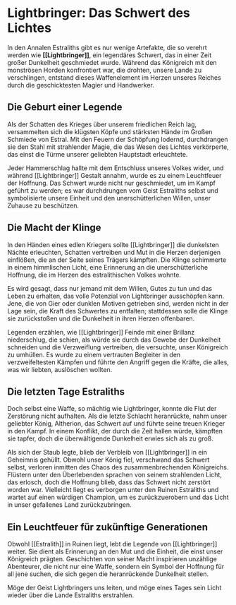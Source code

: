 # **Lightbringer: Das Schwert des Lichtes**

In den Annalen Estraliths gibt es nur wenige Artefakte, die so verehrt werden wie **[[Lightbringer]]**, ein legendäres Schwert, das in einer Zeit großer Dunkelheit geschmiedet wurde. Während das Königreich mit den monströsen Horden konfrontiert war, die drohten, unsere Lande zu verschlingen, entstand dieses Waffenelement im Herzen unseres Reiches durch die geschicktesten Magier und Handwerker.

## Die Geburt einer Legende

Als der Schatten des Krieges über unserem friedlichen Reich lag, versammelten sich die klügsten Köpfe und stärksten Hände im Großen Schmiede von Estral. Mit den Feuern der Schöpfung lodernd, durchdrangen sie den Stahl mit strahlender Magie, die das Wesen des Lichtes verkörperte, das einst die Türme unserer geliebten Hauptstadt erleuchtete.

Jeder Hammerschlag hallte mit dem Entschluss unseres Volkes wider, und während [[Lightbringer]] Gestalt annahm, wurde es zu einem Leuchtfeuer der Hoffnung. Das Schwert wurde nicht nur geschmiedet, um im Kampf geführt zu werden; es war durchdrungen vom Geist Estraliths selbst und symbolisierte unsere Einheit und den unerschütterlichen Willen, unser Zuhause zu beschützen.

## Die Macht der Klinge

In den Händen eines edlen Kriegers sollte [[Lightbringer]] die dunkelsten Nächte erleuchten, Schatten vertreiben und Mut in die Herzen derjenigen einflößen, die an der Seite seines Trägers kämpften. Die Klinge schimmerte in einem himmlischen Licht, eine Erinnerung an die unerschütterliche Hoffnung, die im Herzen des estralithischen Volkes wohnte.

Es wird gesagt, dass nur jemand mit dem Willen, Gutes zu tun und das Leben zu erhalten, das volle Potenzial von Lightbringer ausschöpfen kann. Jene, die von Gier oder dunklen Motiven getrieben sind, werden nicht in der Lage sein, die Kraft des Schwertes zu entfalten; stattdessen solle die Klinge sie zurückstoßen und die Dunkelheit in ihren Herzen offenbaren. 

Legenden erzählen, wie [[Lightbringer]] Feinde mit einer Brillanz niederschlug, die schien, als würde sie durch das Gewebe der Dunkelheit schneiden und die Verzweiflung vertreiben, die versuchte, unser Königreich zu umhüllen. Es wurde zu einem vertrauten Begleiter in den verzweifeltesten Kämpfen und führte den Angriff gegen die Kräfte, die alles, was wir liebten, auslöschen wollten.

## Die letzten Tage Estraliths

Doch selbst eine Waffe, so mächtig wie Lightbringer, konnte die Flut der Zerstörung nicht aufhalten. Als die letzte Schlacht heranrückte, nahm unser geliebter König, Altherion, das Schwert auf und führte seine treuen Krieger in den Kampf. In einem Konflikt, der durch die Zeit hallen würde, kämpften sie tapfer, doch die überwältigende Dunkelheit erwies sich als zu groß.

Als sich der Staub legte, blieb der Verbleib von [[Lightbringer]] in ein Geheimnis gehüllt. Obwohl unser König fiel, verschwand das Schwert selbst, verloren inmitten des Chaos des zusammenbrechenden Königreichs. Flüstern unter den Überlebenden sprachen von seinem strahlenden Licht, das erlosch, doch die Hoffnung blieb, dass das Schwert nicht zerstört worden war. Vielleicht liegt es verborgen unter den Ruinen Estraliths und wartet auf einen würdigen Champion, um es zurückzuerobern und das Licht in unser gefallenes Land zurückzubringen.

## Ein Leuchtfeuer für zukünftige Generationen

Obwohl [[Estralith]] in Ruinen liegt, lebt die Legende von [[Lightbringer]] weiter. Sie dient als Erinnerung an den Mut und die Einheit, die einst unser Königreich prägten. Geschichten von seiner Macht inspirieren unzählige Abenteurer, die nicht nur eine Waffe, sondern ein Symbol der Hoffnung für all jene suchen, die sich gegen die heranrückende Dunkelheit stellen. 

Möge der Geist Lightbringers uns leiten, und möge eines Tages sein Licht wieder über die Lande Estraliths erstrahlen.
